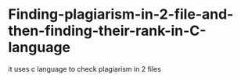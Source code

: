# Finding-plagiarism-in-2-file-and-then-finding-their-rank-in-C-language
it uses c language to check plagiarism in 2 files
